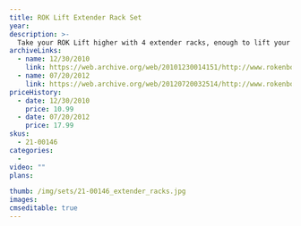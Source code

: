 ```yaml
---
title: ROK Lift Extender Rack Set
year: 
description: >-
  Take your ROK Lift higher with 4 extender racks, enough to lift your cargo four stories more. Also for use with the RC Elevator.
archiveLinks:
  - name: 12/30/2010
    link: https://web.archive.org/web/20101230014151/http://www.rokenbok.com/estore/spare-parts/rok-lift-extender-rack-set
  - name: 07/20/2012
    link: https://web.archive.org/web/20120720032514/http://www.rokenbok.com/estore/spare-parts/rok-lift-extender-rack-set
priceHistory:
  - date: 12/30/2010
    price: 10.99
  - date: 07/20/2012
    price: 17.99
skus:
  - 21-00146
categories: 
  - 
video: ""
plans:

thumb: /img/sets/21-00146_extender_racks.jpg
images:
cmseditable: true
---
```

